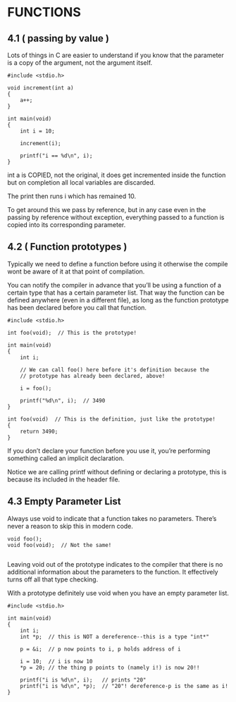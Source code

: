 # FUNCTIONS

## 4.1 ( passing by value )

Lots of things in C are easier to understand if you know that the parameter is a copy of the argument, not the argument itself.

```
#include <stdio.h>

void increment(int a)
{
    a++;
}

int main(void)
{
    int i = 10;

    increment(i);

    printf("i == %d\n", i);  
}
```

int a is COPIED, not the original, it does get incremented inside the function but on completion all local variables are discarded.

The print then runs i which has remained 10.

To get around this we pass by reference, but in any case even in the passing by reference without exception,
everything passed to a function	is copied into its corresponding parameter.

## 4.2 ( Function prototypes )

Typically we need to define a function before using it otherwise the compile wont be aware of it at that point of compilation.

You can notify the compiler in advance that you’ll be using a function of a certain type that has a certain parameter list. 
That way the function can be defined anywhere (even in a different file), as long as the function prototype has been declared before you call that function.

```
#include <stdio.h>

int foo(void);  // This is the prototype!

int main(void)
{
    int i;
    
    // We can call foo() here before it's definition because the
    // prototype has already been declared, above!

    i = foo();
    
    printf("%d\n", i);  // 3490
}

int foo(void)  // This is the definition, just like the prototype!
{
    return 3490;
}
```

If you don’t declare your function before you use it, you’re performing something called an implicit declaration.

Notice we are calling printf without defining or declaring a prototype, this is because its included in the header file.

## 4.3 Empty Parameter List

Always use void to indicate that a function takes no parameters. There’s never a reason to skip this in modern code.

```
void foo();
void foo(void);  // Not the same!
    
```

Leaving void out of the prototype indicates to the compiler that there is no additional information about the parameters to the function. 
It effectively turns off all that type checking.

With a prototype definitely use void when you have an empty parameter list.

```
#include <stdio.h>

int main(void)
{
    int i;
    int *p;  // this is NOT a dereference--this is a type "int*"

    p = &i;  // p now points to i, p holds address of i

    i = 10;  // i is now 10
    *p = 20; // the thing p points to (namely i!) is now 20!!

    printf("i is %d\n", i);   // prints "20"
    printf("i is %d\n", *p);  // "20"! dereference-p is the same as i!
}
    
```